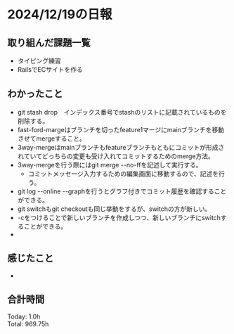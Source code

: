 # 2024/12/19の日報
## 取り組んだ課題一覧
* タイピング練習
*  RailsでECサイトを作る
## わかったこと
* git stash drop　インデックス番号でstashのリストに記載されているものを削除する。
* fast-ford-margeはブランチを切ったfeature1マージにmainブランチを移動させてmergeすること。
* 3way-mergeはmainブランチもfeatureブランチもともにコミットが形成されていてどっちらの変更も受け入れてコミットするためのmerge方法。
* 3way-mergeを行う際にはgit merge --no-ffを記述して実行する。
  *  コミットメッセージ入力するための編集画面に移動するので、記述を行う。
*  git log --online --graphを行うとグラフ付きでコミット履歴を確認することができる。
*  git switchもgit checkoutも同じ挙動をするが、switchの方が新しい。
  *  -cをつけることで新しいブランチを作成しつつ、新しいブランチにswitchすることができる。
*         
## 感じたこと
* 
## 合計時間  
Today: 1.0h<br>
Total: 969.75h
